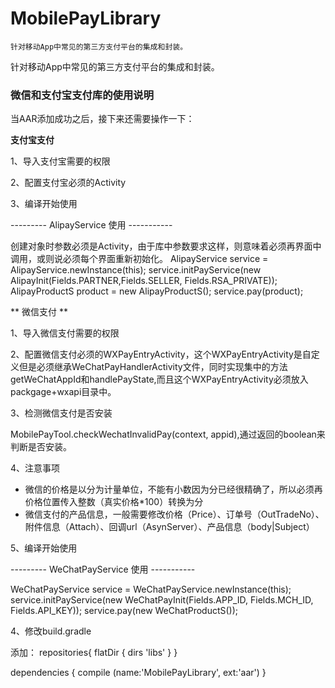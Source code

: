 # MobilePayLibrary

```
针对移动App中常见的第三方支付平台的集成和封装。
```

针对移动App中常见的第三方支付平台的集成和封装。

### 微信和支付宝支付库的使用说明

当AAR添加成功之后，接下来还需要操作一下：

**支付宝支付**

1、导入支付宝需要的权限

<uses-permission android:name="android.permission.ACCESS_NETWORK_STATE"/>
<uses-permission android:name="android.permission.INTERNET"/>
<uses-permission android:name="android.permission.ACCESS_WIFI_STATE"/>

2、配置支付宝必须的Activity

<activity
    android:name="com.alipay.sdk.app.H5PayActivity"
    android:configChanges="orientation|keyboardHidden|navigation"
    android:exported="false"
    android:screenOrientation="behind"
    android:windowSoftInputMode="adjustResize|stateHidden" >
</activity>

3、编译开始使用


--------- AlipayService 使用 -----------

创建对象时参数必须是Activity，由于库中参数要求这样，则意味着必须再界面中调用，或则说必须每个界面重新初始化。
AlipayService service =  AlipayService.newInstance(this);
service.initPayService(new AlipayInit(Fields.PARTNER,Fields.SELLER, Fields.RSA_PRIVATE));
AlipayProductS product = new AlipayProductS();
service.pay(product);




** 微信支付 **

1、导入微信支付需要的权限
<uses-permission android:name="android.permission.INTERNET" />
<uses-permission android:name="android.permission.MODIFY_AUDIO_SETTINGS"/>
<uses-permission android:name="android.permission.WRITE_EXTERNAL_STORAGE"/>


2、配置微信支付必须的WXPayEntryActivity，这个WXPayEntryActivity是自定义但是必须继承WeChatPayHandlerActivity文件，同时实现集中的方法getWeChatAppId和handlePayState,而且这个WXPayEntryActivity必须放入packgage+wxapi目录中。


<activity
  android:name=".wxapi.WXPayEntryActivity"
  android:configChanges="orientation|keyboardHidden|navigation"
  android:exported="false"
  android:screenOrientation="behind"
  android:windowSoftInputMode="adjustResize|stateHidden" >
</activity>


<receiver
    android:name=".AppRegister">
    <intent-filter>
        <action android:name="com.tencent.mm.plugin.openapi.Intent.ACTION_REFRESH_WXAPP" />
    </intent-filter>
</receiver>

3、检测微信支付是否安装

MobilePayTool.checkWechatInvalidPay(context, appid),通过返回的boolean来判断是否安装。

4、注意事项
* 微信的价格是以分为计量单位，不能有小数因为分已经很精确了，所以必须再价格位置传入整数（真实价格*100）转换为分
* 微信支付的产品信息，一般需要修改价格（Price）、订单号（OutTradeNo）、附件信息（Attach）、回调url（AsynServer）、产品信息（body|Subject）

5、编译开始使用




--------- WeChatPayService 使用 -----------

WeChatPayService service =  WeChatPayService.newInstance(this);
service.initPayService(new WeChatPayInit(Fields.APP_ID, Fields.MCH_ID, Fields.API_KEY));
service.pay(new WeChatProductS());





4、修改build.gradle

添加：
repositories{
    flatDir {
        dirs 'libs'
    }
}

dependencies {
    compile (name:'MobilePayLibrary', ext:'aar')
}
